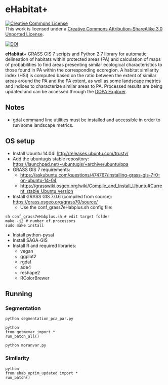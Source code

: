 eHabitat+
============

<a rel="license" href="http://creativecommons.org/licenses/by-sa/3.0/deed.en_US"><img alt="Creative Commons License" style="border-width:0" src="http://i.creativecommons.org/l/by-sa/3.0/88x31.png" /></a><br />This work is licensed under a <a rel="license" href="http://creativecommons.org/licenses/by-sa/3.0/deed.en_US">Creative Commons Attribution-ShareAlike 3.0 Unported License</a>.

[![DOI](https://zenodo.org/badge/DOI/10.5281/zenodo.10612.svg)](https://doi.org/10.5281/zenodo.10612)

**eHabitat+** GRASS GIS 7 scripts and Python 2.7 library for automatic delineation of habitats within protected areas (PA) and calculation of maps of probabilities to find areas presenting similar ecological characteristics to those found in PA within the corresponding ecoregion. A habitat similarity index (HSI) is computed based on the ratio between the extent of similar areas around the PA and the PA extent, as well as some  landscape metrics and indices to characterize similar areas to PA. Processed results are being updated and can be accessed through the [DOPA Explorer](https://dopa.jrc.ec.europa.eu/en).

## Notes

* gdal command line utilities must be installed and accessible in order to run some landscape metrics.

## OS setup

- Install Ubuntu 14.04: http://releases.ubuntu.com/trusty/ 
- Add the ubuntugis stable repository: https://launchpad.net/~ubuntugis/+archive/ubuntu/ppa
- GRASS GIS 7 requirements:
	- https://askubuntu.com/questions/474767/installing-grass-gis-7-0-on-ubuntu-14-04
	- https://grasswiki.osgeo.org/wiki/Compile_and_Install_Ubuntu#Current_stable_Ubuntu_version 
- Install GRASS GIS 7.0.6 (compiled from source): https://grass.osgeo.org/grass70/source/
	- Use the conf_grass7eHabplus.sh config file:

```
sh conf_grass7eHabplus.sh # edit target folder
make -j2 # number of processors
sudo make install
```

- Install python-pysal
- Install SAGA-GIS
- Install R and required libraries:
	- vegan
	- ggplot2
	- rgdal
	- ade4
	- reshape2
	- RColorBrewer

## Running

### Segmentation

```
python segmentation_pca_par.py

python
from getmevar import *
run_batch_all()

python moranvar.py
```

### Similarity

```
python
from ehab_optim_updated import *
run_batch()
```

